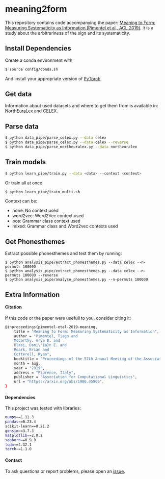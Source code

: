 # meaning2form

This repository contains code accompanying the paper: [Meaning to Form: Measuring Systematicity as Information (Pimentel et al., ACL 2019)](https://arxiv.org/abs/1906.05906).
It is a study about the arbitrariness of the sign and its systematicity.

## Install Dependencies

Create a conda environment with
```bash
$ source config/conda.sh
```
And install your appropriate version of [PyTorch](https://pytorch.org/get-started/locally/).

## Get data

Information about used datasets and where to get them from is available in: [NorthEuraLex](https://github.com/tpimentelms/meaning2form/tree/master/datasets/northeuralex) and [CELEX](https://github.com/tpimentelms/meaning2form/tree/master/datasets/celex).

## Parse data

```bash
$ python data_pipe/parse_celex.py --data celex
$ python data_pipe/parse_celex.py --data celex --reverse
$ python data_pipe/parse_northeuralex.py --data northeuralex
```

## Train models

```bash
$ python learn_pipe/train.py --data <data> --context <context>
```

Or train all at once:

```bash
$ python learn_pipe/train_multi.sh
```

Context can be:
* none: No context used
* word2vec: Word2Vec context used
* pos: Grammar class context used
* mixed: Grammar class and Word2vec contexts used


## Get Phonesthemes

Extract possible phonesthemes and test them by running:
```
$ python analysis_pipe/extract_phonesthemes.py --data celex --n-permuts 100000
$ python analysis_pipe/extract_phonesthemes.py --data celex --n-permuts 100000 --reverse
$ python analysis_pipe/analyse_phonesthemes.py --n-permuts 100000
```

## Extra Information

#### Citation

If this code or the paper were usefull to you, consider citing it:


```bash
@inproceedings{pimentel-etal-2019-meaning,
    title = "Meaning to Form: Measuring Systematicity as Information",
    author = "Pimentel, Tiago and
    McCarthy, Arya D. and
    Blasi, Dami\'{a}n E. and
    Roark, Brian and
    Cotterell, Ryan",
    booktitle = "Proceedings of the 57th Annual Meeting of the Association for Computational Linguistics (Volume 1: Long Papers)",
    month = aug,
    year = "2019",
    address = "Florence, Italy",
    publisher = "Association for Computational Linguistics",
    url = "https://arxiv.org/abs/1906.05906",
}
```


#### Dependencies

This project was tested with libraries:
```bash
numpy==1.11.3
pandas==0.23.4
scikit-learn==0.21.2
gensim==3.7.3
matplotlib==2.0.2
seaborn==0.9.0
tqdm==4.32.1
torch==1.1.0
```

#### Contact

To ask questions or report problems, please open an [issue](https://github.com/tpimentelms/meaning2form/issues).

